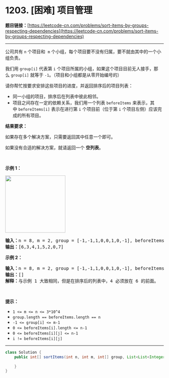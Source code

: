 # 1203. [困难] 项目管理

**题目链接：**[https://leetcode-cn.com/problems/sort-items-by-groups-respecting-dependencies](https://leetcode-cn.com/problems/sort-items-by-groups-respecting-dependencies)

---

<div class="content__1Y2H">
 <div class="notranslate">
  <p>公司共有&nbsp;<code>n</code>&nbsp;个项目和 &nbsp;<code>m</code>&nbsp;个小组，每个项目要不没有归属，要不就由其中的一个小组负责。</p> 
  <p>我们用&nbsp;<code>group[i]</code>&nbsp;代表第&nbsp;<code>i</code>&nbsp;个项目所属的小组，如果这个项目目前无人接手，那么&nbsp;<code>group[i]</code> 就等于&nbsp;<code>-1</code>。（项目和小组都是从零开始编号的）</p> 
  <p>请你帮忙按要求安排这些项目的进度，并返回排序后的项目列表：</p> 
  <ul> 
   <li>同一小组的项目，排序后在列表中彼此相邻。</li> 
   <li>项目之间存在一定的依赖关系，我们用一个列表 <code>beforeItems</code>&nbsp;来表示，其中&nbsp;<code>beforeItems[i]</code>&nbsp;表示在进行第&nbsp;<code>i</code>&nbsp;个项目前（位于第 <code>i</code>&nbsp;个项目左侧）应该完成的所有项目。</li> 
  </ul> 
  <p><strong>结果要求：</strong></p> 
  <p>如果存在多个解决方案，只需要返回其中任意一个即可。</p> 
  <p>如果没有合适的解决方案，就请返回一个 <strong>空列表</strong>。</p> 
  <p>&nbsp;</p> 
  <p><strong>示例 1：</strong></p> 
  <p><strong><img style="height: 181px; width: 191px;" src="/aliyun-lc-upload/uploads/2019/09/22/1359_ex1.png" alt=""></strong></p> 
  <pre class="language-text"><strong>输入：</strong>n = 8, m = 2, group = [-1,-1,1,0,0,1,0,-1], beforeItems = [[],[6],[5],[6],[3,6],[],[],[]]
<strong>输出：</strong>[6,3,4,1,5,2,0,7]
</pre> 
  <p><strong>示例&nbsp;2：</strong></p> 
  <pre class="language-text"><strong>输入：</strong>n = 8, m = 2, group = [-1,-1,1,0,0,1,0,-1], beforeItems = [[],[6],[5],[6],[3],[],[4],[]]
<strong>输出：</strong>[]
<strong>解释：</strong>与示例 1 大致相同，但是在排序后的列表中，4 必须放在 6 的前面。
</pre> 
  <p>&nbsp;</p> 
  <p><strong>提示：</strong></p> 
  <ul> 
   <li><code>1 &lt;= m &lt;= n &lt;= 3*10^4</code></li> 
   <li><code>group.length == beforeItems.length == n</code></li> 
   <li><code>-1 &lt;= group[i] &lt;= m-1</code></li> 
   <li><code>0 &lt;= beforeItems[i].length &lt;= n-1</code></li> 
   <li><code>0 &lt;= beforeItems[i][j] &lt;= n-1</code></li> 
   <li><code>i != beforeItems[i][j]</code></li> 
  </ul> 
 </div>
</div>

---

```java
class Solution {
    public int[] sortItems(int n, int m, int[] group, List<List<Integer>> beforeItems) {
        
    }
}
```